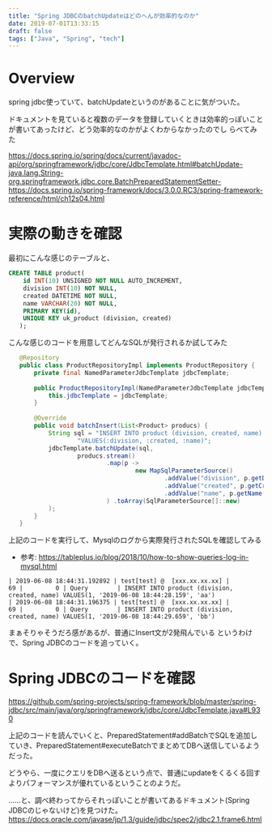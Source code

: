 ```yaml
---
title: "Spring JDBCのbatchUpdateはどのへんが効率的なのか"
date: 2019-07-01T13:33:15
draft: false
tags: ["Java", "Spring", "tech"]
---
```


# Overview
spring jdbc使っていて、batchUpdateというのがあることに気がついた。

ドキュメントを見ていると複数のデータを登録していくときは効率的っぽいことが書いてあったけど、どう効率的なのかがよくわからなかったのでし
らべてみた

https://docs.spring.io/spring/docs/current/javadoc-api/org/springframework/jdbc/core/JdbcTemplate.html#batchUpdate-java.lang.String-org.springframework.jdbc.core.BatchPreparedStatementSetter-
 	https://docs.spring.io/spring-framework/docs/3.0.0.RC3/spring-framework-reference/html/ch12s04.html

# 実際の動きを確認
最初にこんな感じのテーブルと、

```sql
CREATE TABLE product(
   	id INT(10) UNSIGNED NOT NULL AUTO_INCREMENT,
   	division INT(10) NOT NULL,
   	created DATETIME NOT NULL,
   	name VARCHAR(20) NOT NULL,
   	PRIMARY KEY(id),
   	UNIQUE KEY uk_product (division, created)
   );
```

こんな感じのコードを用意してどんなSQLが発行されるか試してみた

```java
   @Repository
   public class ProductRepositoryImpl implements ProductRepository {
       private final NamedParameterJdbcTemplate jdbcTemplate;
   
       public ProductRepositoryImpl(NamedParameterJdbcTemplate jdbcTemplate) {
           this.jdbcTemplate = jdbcTemplate;
       }
   
       @Override
       public void batchInsert(List<Product> producs) {
           String sql = "INSERT INTO product (division, created, name) "  
                   "VALUES(:division, :created, :name)";
           jdbcTemplate.batchUpdate(sql,
                   producs.stream()
                           .map(p ->
                                   new MapSqlParameterSource()
                                           .addValue("division", p.getDivision(), Types.INTEGER)
                                           .addValue("created", p.getCreated(), Types.TIMESTAMP)
                                           .addValue("name", p.getName(), Types.CHAR)
                           ) .toArray(SqlParameterSource[]::new)
           );
       }
   }
```

上記のコードを実行して、Mysqlのログから実際発行されたSQLを確認してみる
- 参考: https://tableplus.io/blog/2018/10/how-to-show-queries-log-in-mysql.html

```
| 2019-06-08 18:44:31.192892 | test[test] @  [xxx.xx.xx.xx] |        69 |         0 | Query        | INSERT INTO product (division, created, name) VALUES(1, '2019-06-08 18:44:28.159', 'aa')                                                                                                                                                                                                                                                                                                                                                                                                                                                                                                                                                                                                                                                                                                                                                                                                                                                       
| 2019-06-08 18:44:31.196375 | test[test] @  [xxx.xx.xx.xx] |        69 |         0 | Query        | INSERT INTO product (division, created, name) VALUES(1, '2019-06-08 18:44:29.659', 'bb') 
```

まぁそりゃそうだろ感があるが、普通にInsert文が2発飛んでいる
というわけで、Spring JDBCのコードを追っていく。


# Spring JDBCのコードを確認
https://github.com/spring-projects/spring-framework/blob/master/spring-jdbc/src/main/java/org/springframework/jdbc/core/JdbcTemplate.java#L930

上記のコードを読んでいくと、PreparedStatement#addBatchでSQLを追加していき、PreparedStatement#executeBatchでまとめてDBへ送信しているようだった。

どうやら、一度にクエリをDBへ送るという点で、普通にupdateをくるくる回すよりパフォーマンスが優れているということのようだ。

……と、調べ終わってからそれっぽいことが書いてあるドキュメント(Spring JDBCのじゃないけど)を見つけた。
https://docs.oracle.com/javase/jp/1.3/guide/jdbc/spec2/jdbc2.1.frame6.html

